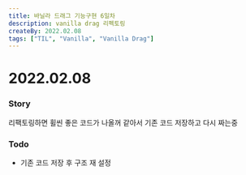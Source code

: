 ```yaml
---
title: 바닐라 드래그 기능구현 6일차
description: vanilla drag 리펙토링
createBy: 2022.02.08
tags: ["TIL", "Vanilla", "Vanilla Drag"]
---
```


# 2022.02.08

### Story

리팩토링하면 휠씬 좋은 코드가 나올꺼 같아서 기존 코드 저장하고 다시 짜는중

### Todo

-   기존 코드 저장 후 구조 재 설정
